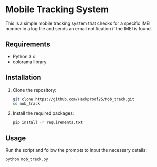 # Mobile Tracking System

This is a simple mobile tracking system that checks for a specific IMEI number in a log file and sends an email notification if the IMEI is found.

## Requirements

- Python 3.x
- colorama library

## Installation

1. Clone the repository:
   ```sh
   git clone https://github.com/Hackproof25/Mob_track.git
   cd mob_track
   ```

2. Install the required packages:
   ```sh
   pip install -r requirements.txt
   ```

## Usage

Run the script and follow the prompts to input the necessary details:
```sh
python mob_track.py

